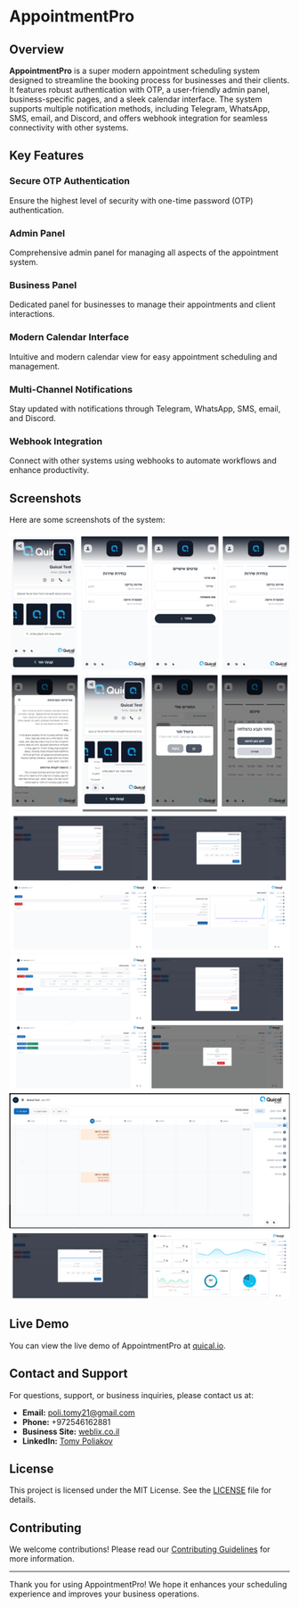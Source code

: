 # AppointmentPro

## Overview

**AppointmentPro** is a super modern appointment scheduling system designed to streamline the booking process for businesses and their clients. It features robust authentication with OTP, a user-friendly admin panel, business-specific pages, and a sleek calendar interface. The system supports multiple notification methods, including Telegram, WhatsApp, SMS, email, and Discord, and offers webhook integration for seamless connectivity with other systems.

## Key Features

### Secure OTP Authentication
Ensure the highest level of security with one-time password (OTP) authentication.

### Admin Panel
Comprehensive admin panel for managing all aspects of the appointment system.

### Business Panel
Dedicated panel for businesses to manage their appointments and client interactions.

### Modern Calendar Interface
Intuitive and modern calendar view for easy appointment scheduling and management.

### Multi-Channel Notifications
Stay updated with notifications through Telegram, WhatsApp, SMS, email, and Discord.

### Webhook Integration
Connect with other systems using webhooks to automate workflows and enhance productivity.

## Screenshots

Here are some screenshots of the system:

![Screenshot](images/Screenshot_3.png)
![Screenshot](images/Screenshot_4.png)
![Screenshot](images/Screenshot_5.png)
![Screenshot](images/Screenshot_6.png)
![Screenshot](images/Screenshot_7.png)
![Screenshot](images/Screenshot_8.png)

## Live Demo

You can view the live demo of AppointmentPro at [quical.io](https://quical.io).

## Contact and Support

For questions, support, or business inquiries, please contact us at:
- **Email:** [poli.tomy21@gmail.com](mailto:poli.tomy21@gmail.com)
- **Phone:** +972546162881
- **Business Site:** [weblix.co.il](https://weblix.co.il)
- **LinkedIn:** [Tomy Poliakov](https://www.linkedin.com/in/tomy-poliakov-8264021b0/)


## License

This project is licensed under the MIT License. See the [LICENSE](LICENSE) file for details.

## Contributing

We welcome contributions! Please read our [Contributing Guidelines](CONTRIBUTING.md) for more information.

---

Thank you for using AppointmentPro! We hope it enhances your scheduling experience and improves your business operations.
